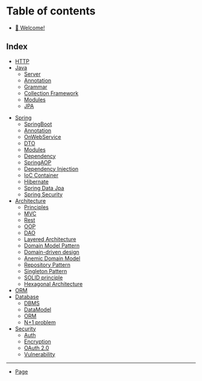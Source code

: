 # Table of contents

* [👋 Welcome!](README.md)

## Index

* [HTTP](src/Http.md)
* [Java](src/java/README.md)
    * [Server](src/java/server.md)
    * [Annotation](src/java/annotation.md)
    * [Grammar](src/java/grammar.md)
    * [Collection Framework](src/java/collectionFramework.md)
    * [Modules](src/java/modules.md)
    * [JPA](src/java/jpa.md)

[//]: # (    * [Mission]&#40;about-us/java/mission.md&#41;)

* [Spring](src/spring/README.md)
    * [SpringBoot](src/spring/springBoot.md)
    * [Annotation](src/spring/annotation.md)
    * [OnWebService](src/spring/onWebService.md)
    * [DTO](src/spring/DTO.md)
    * [Modules](src/spring/modules.md)
    * [Dependency](src/spring/dependency.md)
    * [SpringAOP](src/spring/springAOP.md)
    * [Dependency Injection](src/spring/dependencyInjection.md)
    * [IoC Container](src/spring/iocContainer.md)
    * [Hibernate](src/spring/hibernate.md)
    * [Spring Data Jpa](src/spring/springDataJpa.md)
    * [Spring Security](src/spring/springSecurity.md)
* [Architecture](src/architecture/README.md)
    * [Principles](src/architecture/principles.md)
    * [MVC](src/architecture/mvc.md)
    * [Rest](src/architecture/rest.md)
    * [OOP](src/architecture/oop.md)
    * [DAO](src/architecture/dao.md)
    * [Layered Architecture](src/architecture/layeredArchitecture.md)
    * [Domain Model Pattern](src/architecture/domainModelPattern.md)
    * [Domain-driven design](src/architecture/domainDrivenDesign.md)
    * [Anemic Domain Model](src/architecture/anemicDomainModel.md)
    * [Repository Pattern](src/architecture/repositoryPattern.md)
    * [Singleton Pattern](src/architecture/singletonPattern.md)
    * [SOLID principle](src/architecture/solidPrinciple.md)
    * [Hexagonal Architecture](src/architecture/hexagonalArchitecture.md)
* [ORM](src/database/orm.md)
* [Database](src/database/README.md)
    * [DBMS](src/database/dbms.md)
    * [DataModel](src/database/dataModel.md)
    * [ORM](src/database/orm.md)
    * [N+1 problem](src/database/n+1.md)
* [Security](src/security/README.md)
    * [Auth](src/security/auth.md)
    * [Encryption](src/security/encryption.md)
    * [OAuth 2.0](src/security/oauth2.md)
    * [Vulnerability](src/security/vulnerability.md)

[//]: # (* [💖 Values]&#40;about-us/Http.md&#41;)

[//]: # (## Team)

[//]: # ()

[//]: # (* [👋 Meet the Team!]&#40;team/meet-the-team.md&#41;)

[//]: # ()

[//]: # (## Collaborating)

[//]: # ()

[//]: # (* [🤝 How we Work Together]&#40;collaborating/how-we-work-together.md&#41;)

[//]: # (* [📅 Meetings]&#40;collaborating/meetings.md&#41;)

[//]: # ()

[//]: # (## Policies)

[//]: # ()

[//]: # (* [🌴 Requesting Time Off]&#40;policies/requesting-time-off.md&#41;)

***

* [Page](page.md)
